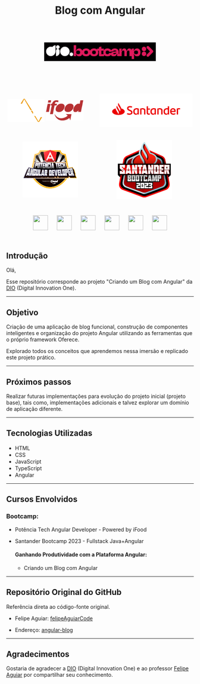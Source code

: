 # <div align="center">**Blog com Angular**</div>

<div align="center"> 
    <img src="assets\images\bootcamp-dio.png" width="300" height="" hspace="10" style="margin: 50px"/>
</div>
<br><br>
<div align="center"> 
    <img align="center" src="assets\images\PotenciaTech-logo.png" width="100" height="" hspace="">
    <img align="center" src="assets\images\ifood-logo.png" width="100" height="" hspace="">
    <img  align="center" src="assets\images\santander-logo.png" width="250" height="" hspace=""style="margin-left: 40px">
</div>
<br><br>
<div align="center">
<img align="center" src="assets\images\angular-developer.png" width="150" height="" hspace="">
<img align="center" src="assets\images\bootcamp-santander.png" width="150" height="" hspace="15" style="margin-left: 100px">
</div>
<br><br>

<div align="center">
    <img src="https://cdn.jsdelivr.net/gh/devicons/devicon/icons/git/git-original.svg" width="40" height="40" hspace="10" style="margin: 10px"/>
    <img src="https://cdn.jsdelivr.net/gh/devicons/devicon/icons/html5/html5-original.svg" width="40" height="40" hspace="10" style="margin: 10px"/>
    <img src="https://cdn.jsdelivr.net/gh/devicons/devicon/icons/css3/css3-original.svg" width="40" height="40" hspace="10" style="margin: 10px"/>
    <img src="https://cdn.jsdelivr.net/gh/devicons/devicon/icons/javascript/javascript-original.svg" width="40" height="40" hspace="10" style="margin: 10px"/>
    <img src="https://cdn.jsdelivr.net/gh/devicons/devicon/icons/typescript/typescript-original.svg" width="40" height="40" hspace="10" style="margin: 10px"/>        
    <img src="https://cdn.jsdelivr.net/gh/devicons/devicon/icons/angularjs/angularjs-original.svg" width="40" height="40" hspace="10" style="margin: 10px"/>
</div>
<br>

## Introdução
Olá,

Esse repositório corresponde ao projeto 
"Criando um Blog com Angular" da [DIO](https://www.dio.me/) (Digital Innovation One).
<hr>

## Objetivo

Criação de uma aplicação de blog funcional, construção de componentes inteligentes e organização do projeto Angular utilizando as ferramentas que o próprio framework Oferece.

Explorado todos os conceitos que aprendemos nessa imersão e replicado este projeto prático. 
<hr>

## Próximos passos

Realizar futuras implementações para evolução do projeto inicial (projeto base), tais como, implementações adicionais e talvez explorar um domínio de aplicação diferente.
<hr>

## Tecnologias Utilizadas

- HTML <img src="https://cdn.jsdelivr.net/gh/devicons/devicon/icons/html5/html5-original.svg" width="80" height="15" hspace="5" style="margin-left: 5px"/>
- CSS <img src="https://cdn.jsdelivr.net/gh/devicons/devicon/icons/css3/css3-original.svg" width="110" height="15" hspace="5" style="margin-left: 5px"/> 
- JavaScript <img src="https://cdn.jsdelivr.net/gh/devicons/devicon/icons/javascript/javascript-original.svg" width="25" height="15" hspace="5" style="margin-left: 10px"/>
- TypeScript <img src="https://cdn.jsdelivr.net/gh/devicons/devicon/icons/typescript/typescript-original.svg" width="20" height="15" hspace="5" style="margin-left: 10px"/>
- Angular <img src="https://cdn.jsdelivr.net/gh/devicons/devicon/icons/angularjs/angularjs-original.svg" width="55" height="15" hspace="5" style="margin-left: 10px"/>
<hr>          

## Cursos Envolvidos
### Bootcamp:
 - Potência Tech Angular Developer - Powered by iFood
- Santander Bootcamp 2023 - Fullstack Java+Angular

    #### **Ganhando Produtividade com a Plataforma Angular:**

    - Criando um Blog com Angular
<hr>

## Repositório Original do GitHub

Referência direta ao código-fonte original.

- Felipe Aguiar: [felipeAguiarCode](https://github.com/felipeAguiarCode)

- Endereço: [angular-blog](https://github.com/felipeAguiarCode/angular-blog)
<hr>

## Agradecimentos
Gostaria de agradecer a [DIO](https://www.dio.me/) (Digital Innovation One) e ao professor [Felipe Aguiar](https://github.com/felipeAguiarCode) por compartilhar seu conhecimento. 



